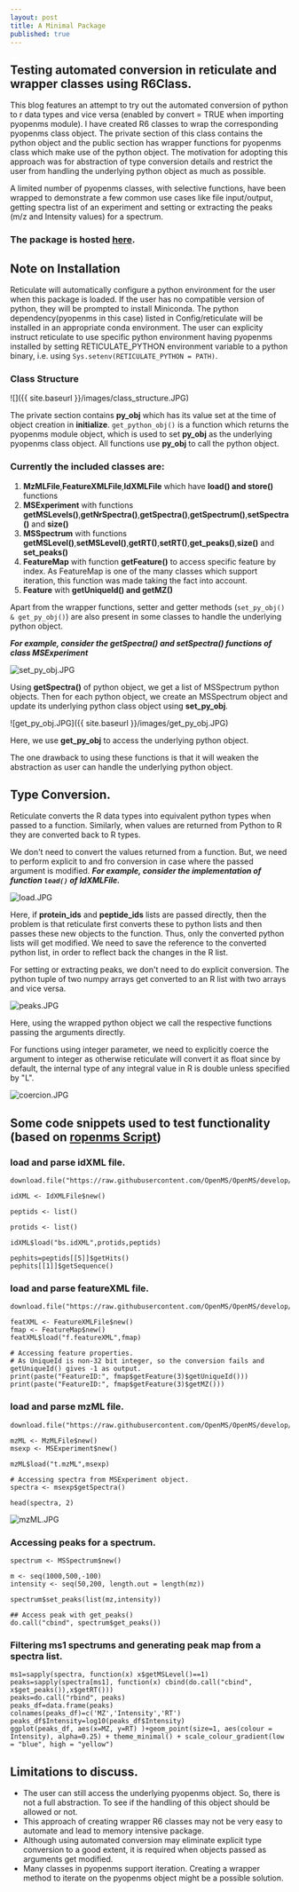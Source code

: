 ```yaml
---
layout: post
title: A Minimal Package
published: true
---
```

## Testing automated conversion in reticulate and wrapper classes using R6Class. 


This blog features an attempt to try out the automated conversion of python to r data types and vice versa (enabled by convert = TRUE when importing pyopenms module). I have created R6 classes to wrap the corresponding pyopenms class object. The private section of this class contains the python object and the public section has wrapper functions for pyopenms class which make use of the python object.
The motivation for adopting this approach was for abstraction of type conversion details and restrict the user from handling the underlying python object as much as possible.

A limited number of pyopenms classes, with selective functions, have been wrapped to demonstrate a few common use cases like file input/output, getting spectra list of an experiment and setting or extracting the peaks (m/z and Intensity values) for a spectrum.

### The package is hosted [here](https://github.com/24sharkS/ropenms).

## Note on Installation
Reticulate will automatically configure a python environment for the user when this package is loaded. If the user has no compatible version of python, they will be prompted to install Miniconda. The python dependency(pyopenms in this case) listed in Config/reticulate will be installed in an appropriate conda environment. The user can explicity instruct reticulate to use specific python environment having pyopenms installed by setting RETICULATE_PYTHON environment variable to a python binary, i.e. using ```Sys.setenv(RETICULATE_PYTHON = PATH)```.

### Class Structure
![]({{ site.baseurl }}/images/class_structure.JPG)

The private section contains  **py_obj** which has its value set at the time of object creation in **initialize**. ```get_python_obj()``` is a function which returns the pyopenms module object, which is used to set **py_obj** as the underlying pyopenms class object. All functions use **py_obj** to call the python object.

### Currently the included classes are:
1. **MzMLFile**,**FeatureXMLFile**,**IdXMLFile** which have **load() and store()** functions
2. **MSExperiment** with functions **getMSLevels()**,**getNrSpectra()**,**getSpectra()**,**getSpectrum()**,**setSpectra()** and **size()**
3. **MSSpectrum** with functions **getMSLevel()**,**setMSLevel()**,**getRT()**,**setRT()**,**get_peaks()**,**size()** and **set_peaks()**
4. **FeatureMap** with function **getFeature()** to access specific feature by index. As FeatureMap is one of the many classes which support iteration, this function was made taking the fact into account.
5. **Feature** with **getUniqueId() and getMZ()**


Apart from the wrapper functions, setter and getter methods (```set_py_obj() & get_py_obj()```) are also present in some classes to handle the underlying python object. 

**_For example, consider the getSpectra() and setSpectra() functions of class MSExperiment_**

![set_py_obj.JPG]({{site.baseurl}}/images/set_py_obj.JPG)

Using **getSpectra()** of python object, we get a list of MSSpectrum python objects. Then for each python object, we create an MSSpectrum object and update its underlying python class object using **set_py_obj**.

![get_py_obj.JPG]({{ site.baseurl }}/images/get_py_obj.JPG)

Here, we use **get_py_obj** to access the underlying python object.

The one drawback to using these functions is that it will weaken the abstraction as user can handle the underlying python object.
 
## Type Conversion.
Reticulate converts the R data types into equivalent python types when passed to a function. Similarly, when values are returned from Python to R they are converted back to R types.

We don't need to convert the values returned from a function. But, we need to perform explicit to and fro conversion in case where the passed argument is modified. 
**_For example, consider the implementation of function ```load()``` of IdXMLFile._**

![load.JPG]({{site.baseurl}}/images/load.JPG)

Here, if **protein_ids** and **peptide_ids** lists are passed directly, then the problem is that reticulate first converts these to python lists and then passes these new objects to the function. Thus, only the converted python lists will get modified. We need to save the reference to the converted python list, in order to reflect back the changes in the R list.

For setting or extracting peaks, we don't need to do explicit conversion. The python tuple of two numpy arrays get converted to an R list with two arrays and vice versa.

![peaks.JPG]({{site.baseurl}}/images/peaks.JPG)

Here, using the wrapped python object we call the respective functions passing the arguments directly.

For functions using integer parameter, we need to explicitly coerce the argument to integer as otherwise reticulate will convert it as float since by default, the internal type of any integral value in R is double unless specified by "L".

![coercion.JPG]({{site.baseurl}}/images/coercion.JPG)

## Some code snippets used to test functionality (based on [ropenms Script](https://github.com/OpenMS/OpenMS/blob/develop/share/OpenMS/SCRIPTS/ropenms.R))

### load and parse idXML file.
```
download.file("https://raw.githubusercontent.com/OpenMS/OpenMS/develop/share/OpenMS/examples/BSA/BSA2_OMSSA.idXML","bs.idXML")

idXML <- IdXMLFile$new()

peptids <- list()

protids <- list()

idXML$load("bs.idXML",protids,peptids)

pephits=peptids[[5]]$getHits()
pephits[[1]]$getSequence()
```

### load and parse featureXML file.
```
download.file("https://raw.githubusercontent.com/OpenMS/OpenMS/develop/share/OpenMS/examples/FRACTIONS/BSA1_F1.featureXML","f.featureXML")

featXML <- FeatureXMLFile$new()
fmap <- FeatureMap$new()
featXML$load("f.featureXML",fmap)

# Accessing feature properties.
# As UniqueId is non-32 bit integer, so the conversion fails and getUniqueId() gives -1 as output.
print(paste("FeatureID:", fmap$getFeature(3)$getUniqueId()))
print(paste("FeatureID:", fmap$getFeature(3)$getMZ()))
```

### load and parse mzML file.
```
download.file("https://raw.githubusercontent.com/OpenMS/OpenMS/develop/share/OpenMS/examples/BSA/BSA1.mzML","t.mzML")

mzML <- MzMLFile$new()
msexp <- MSExperiment$new()

mzML$load("t.mzML",msexp)

# Accessing spectra from MSExperiment object.
spectra <- msexp$getSpectra()

head(spectra, 2)
```
![mzML.JPG]({{site.baseurl}}/_posts/mzML.JPG)

### Accessing peaks for a spectrum.
```
spectrum <- MSSpectrum$new()

m <- seq(1000,500,-100)
intensity <- seq(50,200, length.out = length(mz))

spectrum$set_peaks(list(mz,intensity))

## Access peak with get_peaks()
do.call("cbind", spectrum$get_peaks())
```

### Filtering ms1 spectrums and generating peak map from a spectra list. 
```
ms1=sapply(spectra, function(x) x$getMSLevel()==1)
peaks=sapply(spectra[ms1], function(x) cbind(do.call("cbind", x$get_peaks()),x$getRT()))
peaks=do.call("rbind", peaks)
peaks_df=data.frame(peaks)
colnames(peaks_df)=c('MZ','Intensity','RT')
peaks_df$Intensity=log10(peaks_df$Intensity)
ggplot(peaks_df, aes(x=MZ, y=RT) )+geom_point(size=1, aes(colour = Intensity), alpha=0.25) + theme_minimal() + scale_colour_gradient(low = "blue", high = "yellow")
```

## Limitations to discuss.
- The user can still access the underlying pyopenms object. So, there is not a full abstraction. To see if the handling of this object should be allowed or not.
- This approach of creating wrapper R6 classes may not be very easy to automate and lead to memory intensive package.
- Although using automated conversion may eliminate explicit type conversion to a good extent, it is required when objects passed as arguments get modified.
- Many classes in pyopenms support iteration. Creating a wrapper method to iterate on the pyopenms object might be a possible solution.
